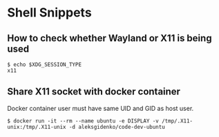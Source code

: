 # Shell Snippets

## How to check whether Wayland or X11 is being used
```
$ echo $XDG_SESSION_TYPE
x11
```

## Share X11 socket with docker container
Docker container user must have same UID and GID as host user.
```
$ docker run -it --rm --name ubuntu -e DISPLAY -v /tmp/.X11-unix:/tmp/.X11-unix -d aleksgidenko/code-dev-ubuntu
```
